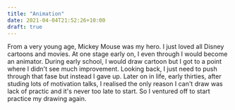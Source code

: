 ```yaml
---
title: "Animation"
date: 2021-04-04T21:52:26+10:00
draft: true
---
```


From a very young age, Mickey Mouse was my hero.  I just loved all Disney cartoons and movies.  At one stage early on, I even through I would become an animator.  During early school, I would draw cartoon but I got to a point where I didn't see much improvement.  Looking back, I just need to push through that fase but instead I gave up.  Later on in life, early thirties, after studing lots of motivation talks, I realised the only reason I can't draw was lack of practic and it's never too late to start.  So I ventured off to start practice my drawing again.